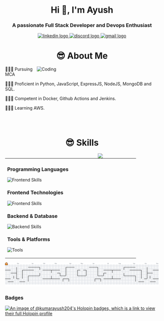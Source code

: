 

<h1 align="center">Hi 👋, I'm Ayush</h1>
<h3 align="center">A passionate Full Stack Developer and Devops Enthusiast</h3>
<div align="center">
  <a href="https://www.linkedin.com/in/kumar-ayush-75248a205/" target="_blank">
    <img src="https://img.shields.io/static/v1?message=LinkedIn&logo=linkedin&label=&color=0077B5&logoColor=white&labelColor=&style=for-the-badge" height="25" alt="linkedin logo"  />
  </a>
  <a href="kumarayushcontributor_35424" target="_blank">
    <img src="https://img.shields.io/static/v1?message=Discord&logo=discord&label=&color=7289DA&logoColor=white&labelColor=&style=for-the-badge" height="25" alt="discord logo"  />
  </a>
  <a href="kumar.ayush2024@outlook.com" target="_blank">
    <img src="https://img.shields.io/static/v1?message=Gmail&logo=gmail&label=&color=D14836&logoColor=white&labelColor=&style=for-the-badge" height="25" alt="gmail logo"  />
  </a>
</div>

<h1 align="center">😎 About Me</h1>

<div align="left">
  <img align="right" src="https://media3.giphy.com/media/v1.Y2lkPTc5MGI3NjExcGhwcDhmODVsaTR3NmtjbWMxMDdsYXl2Yml4MXo4bzl3bDF3ajcxciZlcD12MV9pbnRlcm5hbF9naWZfYnlfaWQmY3Q9Zw/L8K62iTDkzGX6/giphy.gif" alt="Coding" width="400" />
<p>👨🏻‍💻 Pursuing MCA</p>
<p>👨🏻‍💻 Proficient in Python, JavaScript, ExpressJS, NodeJS, MongoDB and SQL.</p>
<p>👨🏻‍💻 Competent in Docker, Github Actions and Jenkins.</p>
<p>👨🏻‍💻 Learning AWS.</p>
</div>
<br clear="right"/>
<br>

<h1 align="center">😎 Skills</h1>

<div align="left" style="display:block"  border="0">
<img align="right" src="https://media2.giphy.com/media/v1.Y2lkPTc5MGI3NjExbmJoeDdkd2Exc2pudW1kZW85Y2l4Z3RrMmpmMmoyMDk0dmd4dXRidCZlcD12MV9pbnRlcm5hbF9naWZfYnlfaWQmY3Q9Zw/R0c76uoxSycijC1hPh/giphy.gif" width="200" hieght="400">
<table border="0">
<tr>
<td width="50%">

### Programming Languages
<p>
  <img src="https://skillicons.dev/icons?i=python,cpp" alt="Frontend Skills" />
</p>

### Frontend Technologies
<p>
  <img src="https://skillicons.dev/icons?i=js,ts,html,css,bootstrap,ejs" alt="Frontend Skills" />
</p>

### Backend & Database
<p>
  <img src="https://skillicons.dev/icons?i=nodejs,express,mongodb,postgresql,flask" alt="Backend Skills" />
</p>

### Tools & Platforms
<p>
  <img src="https://skillicons.dev/icons?i=aws,git,github,githubactions,jenkins" alt="Tools" />
</p>

</td>
</tr>
</table>
</div>

<picture>
  <source media="(prefers-color-scheme: dark)" srcset="https://raw.githubusercontent.com/KumarAyush204/KumarAyush204/output/pacman-contribution-graph-dark.svg">
  <source media="(prefers-color-scheme: light)" srcset="https://raw.githubusercontent.com/KumarAyush204/KumarAyush204/output/pacman-contribution-graph.svg">
  <img alt="pacman contribution graph" src="https://raw.githubusercontent.com/KumarAyush204/KumarAyush204/output/pacman-contribution-graph.svg">
</picture>


### Badges
[![An image of @kumarayush204's Holopin badges, which is a link to view their full Holopin profile](https://holopin.me/kumarayush204)](https://holopin.io/@kumarayush204)
